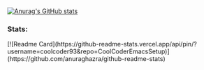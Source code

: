 <h1></h1>

[![Anurag's GitHub stats](https://github-readme-stats.vercel.app/api?username=coolcoder93&show_icons=true&theme=gruvbox)](https://github.com/anuraghazra/github-readme-stats)

<h3>Stats:</h3>
[![Readme Card](https://github-readme-stats.vercel.app/api/pin/?username=coolcoder93&repo=CoolCoderEmacsSetup)](https://github.com/anuraghazra/github-readme-stats)

<!--
**coolcoder93/coolcoder93** is a ✨ _special_ ✨ repository because its `README.md` (this file) appears on your GitHub profile.

Here are some ideas to get you started:

- 🔭 I’m currently working on ...
- 🌱 I’m currently learning ...
- 👯 I’m looking to collaborate on ...
- 🤔 I’m looking for help with ...
- 💬 Ask me about ...
- 📫 How to reach me: ...
- 😄 Pronouns: ...
- ⚡ Fun fact: ...
-->
